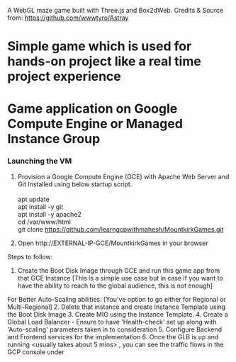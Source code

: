 A WebGL maze game built with Three.js and Box2dWeb. 
Credits & Source from: https://github.com/wwwtyro/Astray

# Simple game which is used for hands-on project like a real time project experience
# Game application on Google Compute Engine or Managed Instance Group
### Launching the VM

1. Provision a Google Compute Engine (GCE) with Apache Web Server and Git Installed using below startup script. <br/><br/>
apt update <br/>
apt install -y git <br/>
apt install -y apache2 <br/>
cd /var/www/html <br/>
git clone https://github.com/learngcpwithmahesh/MountkirkGames.git <br/>

2. Open http://EXTERNAL-IP-GCE/MountkirkGames in your browser

Steps to follow:

1. Create the Boot Disk Image through GCE and run this game app from that GCE Instance [This is a simple use case but in case if you want to have the ability to reach to the global audience, this is not enough]

For Better Auto-Scaling abilities: [You've option to go either for Regional or Multi-Regional]
2. Delete that instance and create Instance Template using the Boot Disk Image
3. Create MIG <Managed Instance Group> using the Instance Template.
4. Create a Global Load Balancer <HTTPS> - Ensure to have 'Health-check' set up along with 'Auto-scaling' parameters taken in to consideration
5. Configure Backend and Frontend services for the implementation
6. Once the GLB is up and running <usually takes about 5 mins>., you can see the traffic flows in the GCP console under 
